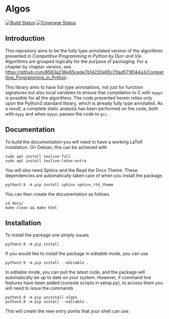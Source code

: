 Algos
=====

[![Build Status](https://travis-ci.com/8563a236e65cede7b14220e65c70ad5718144a3/algos.svg?branch=master)](https://travis-ci.com/8563a236e65cede7b14220e65c70ad5718144a3/algos)
[![Coverage Status](https://coveralls.io/repos/github/8563a236e65cede7b14220e65c70ad5718144a3/algos/badge.svg)](https://coveralls.io/github/8563a236e65cede7b14220e65c70ad5718144a3/algos)

Introduction
------------

This repository aims to be the fully type annotated version of the algorithms presented in 
*Competitive Programming in Python by Durr and Vie*. Algorithms are grouped logically for the purpose of packaging.
For a chapter by chapter version, see 
https://github.com/8563a236e65cede7b14220e65c70ad5718144a3/Competitive_Programming_in_Python .

This library aims to have full type annotations, not just for function signatures but also local variables to ensure
that compilation to C with `mypyc` is possible for all the algorithms. The code presented herein relies only upon the
Python3 standard library, which is already fully type annotated. As a result, a complete static analysis has been 
performed on the code, both with `mypy` and when `mypyc` passes the code to `gcc`.

Documentation
-------------

To build the documentation you will need to have a working LaTeX installation. On Debian, this can be
achieved with

    sudo apt install texlive-full
    sudo apt install texlive-latex-extra

You will also need Sphinx and the Read the Docs Theme. These dependencies are automatically taken care of when you 
install the package.

    python3.9 -m pip install sphinx sphinx_rtd_theme

You can then create the documentation as follows

    cd docs/
    make clean && make html

Installation
------------

To install the package one simply issues

    python3.9 -m pip install .

If you would like to install the package in editable mode, you can use

    python3.9 -m pip install --editable .

In editable mode, you can pull the latest code, and the package will automatically be up to date on your system. 
However, if command line features have been added (console scripts in setup.py), to access them you will need to issue
the commands

    python3.9 -m pip uninstall algos
    puthon3.9 -m pip install --editable .

This will create the new entry points that your shell can use.

